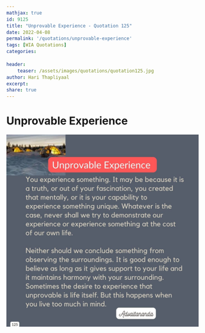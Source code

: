 ```yaml
---
mathjax: true
id: 9125
title: "Unprovable Experience - Quotation 125"
date: 2022-04-08
permalink: '/quotations/unprovable-experience'
tags: [WIA Quotations] 
categories: 

header:
    teaser: /assets/images/quotations/quotation125.jpg
author: Hari Thapliyaal 
excerpt:
share: true 
---
```


# Unprovable Experience

![Unprovable Experience](/assets/images/quotations/quotation125.jpg)

